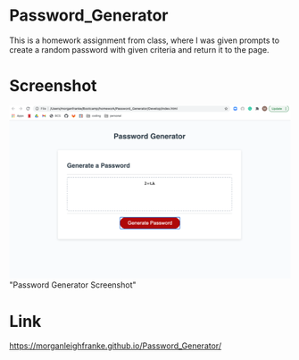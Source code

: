 # Password_Generator
This is a homework assignment from class, where I was given prompts to create a random password with given criteria and return it to the page.

# Screenshot
![Alt text](./assets/screenshot.png?raw=true) "Password Generator Screenshot"

# Link
https://morganleighfranke.github.io/Password_Generator/